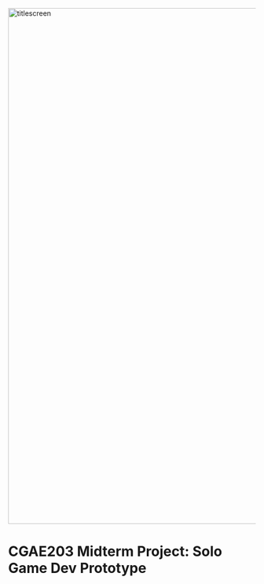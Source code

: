 <img width="1050" alt="titlescreen" src="https://github.com/theB3NNDS/Heartbeat-Hero/assets/78061518/46b68a37-38f4-4a7b-8b53-7713eac93d96">
<img src"{https://img.shields.io/badge/Visual_Studio_Code-0078D4?style=for-the-badge&logo=visual%20studio%20code&logoColor=white}" /> 
<h1>CGAE203 Midterm Project: Solo Game Dev Prototype</h1>


